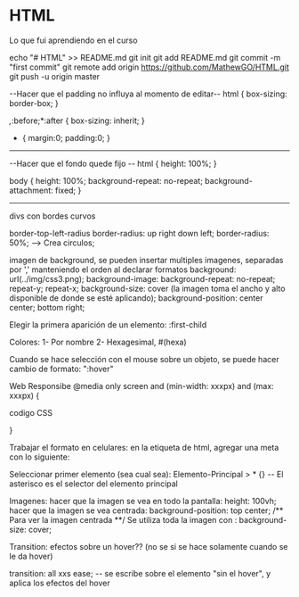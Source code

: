 # HTML
Lo que fui aprendiendo en el curso


echo "# HTML" >> README.md
git init
git add README.md
git commit -m "first commit"
git remote add origin https://github.com/MathewGO/HTML.git
git push -u origin master

--Hacer que el padding no influya al momento de editar--
html {
	box-sizing: border-box;
}

*,*:before;*:after {
	box-sizing: inherit;
}

* {
	margin:0;
	padding:0;
}

-- --

--Hacer que el fondo quede fijo --
html {
	height: 100%;
}

body {
  height: 100%;
  background-repeat: no-repeat;
  background-attachment: fixed;
}

-- --

divs con bordes curvos

border-top-left-radius
border-radius: up right down left;
border-radius: 50%; --> Crea circulos;


imagen de background, se pueden insertar multiples imagenes, separadas por ',' manteniendo el orden al declarar formatos
background: url(../img/css3.png);
background-image:
background-repeat: no-repeat; repeat-y; repeat-x;
background-size: cover (la imagen toma el ancho y alto disponible de donde se esté aplicando);
background-position: center center; bottom right;

Elegir la primera aparición de un elemento:
:first-child

Colores:
1- Por nombre
2- Hexagesimal, #(hexa)

Cuando se hace selección con el mouse sobre un objeto, se puede hacer cambio de formato: ":hover"

Web Responsibe
@media only screen and (min-width: xxxpx) and (max: xxxpx) {

codigo CSS

}

Trabajar el formato en celulares:
en la etiqueta de html, agregar una meta con lo siguiente:
<meta name="viewport" content="width=device-width, initial-scale=1.0, user-scalable=no">

Seleccionar primer elemento (sea cual sea):
Elemento-Principal > * {}    -- El asterisco es el selector del elemento principal

Imagenes:
hacer que la imagen se vea en todo la pantalla: height: 100vh;
hacer que la imagen se vea centrada: background-position: top center; /** Para ver la imagen centrada **/
Se utiliza toda la imagen con : background-size: cover;

Transition: efectos sobre un hover?? (no se si se hace solamente cuando se le da hover)

transition: all xxs ease; -- se escribe sobre el elemento "sin el hover", y aplica los efectos del hover
